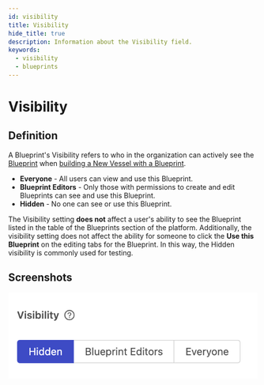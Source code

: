 ```yaml
---
id: visibility
title: Visibility
hide_title: true
description: Information about the Visibility field.
keywords:
  - visibility
  - blueprints
---
```


# Visibility

## Definition

A Blueprint's Visibility refers to who in the organization can actively see the [Blueprint](../blueprints.md) when [building a New Vessel with a Blueprint](../vessels#with-blueprint).

- **Everyone** - All users can view and use this Blueprint.
- **Blueprint Editors** - Only those with permissions to create and edit Blueprints can see and use this Blueprint.
- **Hidden** - No one can see or use this Blueprint.

The Visibility setting **does not** affect a user's ability to see the Blueprint listed in the table of the Blueprints section of the platform. Additionally, the visibility setting does not affect the ability for someone to click the **Use this Blueprint** on the editing tabs for the Blueprint. In this way, the Hidden visibility is commonly used for testing.

## Screenshots

![Visibility options for a Blueprint](../../.gitbook/assets/image_21.png)
